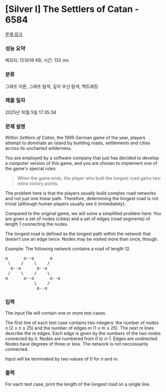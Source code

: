 # [Silver I] The Settlers of Catan - 6584 

[문제 링크](https://www.acmicpc.net/problem/6584) 

### 성능 요약

메모리: 123016 KB, 시간: 132 ms

### 분류

그래프 이론, 그래프 탐색, 깊이 우선 탐색, 백트래킹

### 제출 일자

2025년 10월 5일 17:35:34

### 문제 설명

<p>Within <em>Settlers of Catan</em>, the 1995 German game of the year, players attempt to dominate an island by building roads, settlements and cities across its uncharted wilderness.</p>

<p>You are employed by a software company that just has decided to develop a computer version of this game, and you are chosen to implement one of the game's special rules:</p>

<blockquote>When the game ends, the player who built the longest road gains two extra victory points.</blockquote>

<p>The problem here is that the players usually build complex road networks and not just one linear path. Therefore, determining the longest road is not trivial (although human players usually see it immediately).</p>

<p>Compared to the original game, we will solve a simplified problem here: You are given a set of nodes (cities) and a set of edges (road segments) of length 1 connecting the nodes.</p>

<p>The longest road is defined as the longest path within the network that doesn't use an edge twice. Nodes may be visited more than once, though.</p>

<p>Example: The following network contains a road of length 12.</p>

<pre>o      o--o      o
 \    /    \    /
  o--o      o--o
 /    \    /    \
o      o--o      o--o
           \    /
            o--o
</pre>

### 입력 

 <p>The input file will contain one or more test cases.</p>

<p>The first line of each test case contains two integers: the number of nodes <em>n</em> (2 ≤ n ≤ 25) and the number of edges <em>m</em> (1 ≤ m ≤ 25). The next <em>m</em> lines describe the <em>m</em> edges. Each edge is given by the numbers of the two nodes connected by it. Nodes are numbered from <em>0</em> to <em>n-1</em>. Edges are undirected. Nodes have degrees of three or less. The network is not neccessarily connected.</p>

<p>Input will be terminated by two values of 0 for <em>n</em> and <em>m</em>.</p>

### 출력 

 <p>For each test case, print the length of the longest road on a single line.</p>


